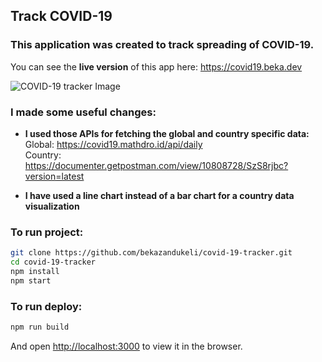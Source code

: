 ## Track COVID-19
### This application was created to track spreading of COVID-19.<br />

You can see the <strong>live version</strong> of this app here: https://covid19.beka.dev<br />

![COVID-19 tracker Image](https://i.imgur.com/ZhlQ6zC.png)

### I made some useful changes:<br />
* <strong>I used those APIs for fetching the global and country specific data:</strong><br /> 
Global: https://covid19.mathdro.id/api/daily<br />
Country: https://documenter.getpostman.com/view/10808728/SzS8rjbc?version=latest<br />

* <strong>I have used a line chart instead of a bar chart for a country data visualization</strong>

### To run project:<br />

```bash
git clone https://github.com/bekazandukeli/covid-19-tracker.git
cd covid-19-tracker
npm install
npm start
```
### To run deploy:<br />
```bash
npm run build
```

And open [http://localhost:3000](http://localhost:30aa) to view it in the browser.
